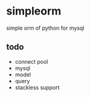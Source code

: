 # simpleorm
simple orm of python for mysql
## todo
- connect pool
- mysql
- model
- query
- stackless support
